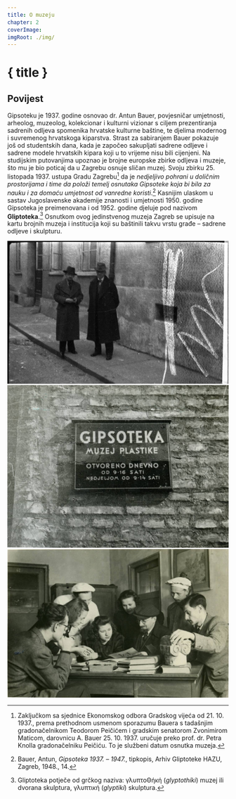 ```yaml
---
title: O muzeju
chapter: 2
coverImage: 
imgRoot: ./img/
---
```


# { title }

## Povijest 

Gipsoteku je 1937. godine osnovao dr. Antun Bauer, povjesničar umjetnosti, arheolog, muzeolog, kolekcionar i kulturni vizionar s ciljem prezentiranja sadrenih odljeva spomenika hrvatske kulturne baštine, te djelima modernog i suvremenog hrvatskoga kiparstva. Strast za sabiranjem Bauer pokazuje još od studentskih dana, kada je započeo sakupljati sadrene odljeve i sadrene modele hrvatskih kipara koji u to vrijeme nisu bili cijenjeni. Na studijskim putovanjima upoznao je brojne europske zbirke odljeva i muzeje, što mu je bio poticaj da u Zagrebu osnuje sličan muzej. Svoju zbirku 25. listopada 1937. ustupa Gradu Zagrebu[^1] da je _nedjeljivo pohrani u doličnim prostorijama i time da položi temelj osnutaka Gipsoteke koja bi bila za nauku i za domaću umjetnost od vanredne koristi_.[^2] Kasnijim ulaskom u sastav Jugoslavenske akademije znanosti i umjetnosti 1950. godine Gipsoteka je preimenovana i od 1952. godine djeluje pod nazivom **Gliptoteka**.[^3]  Osnutkom ovog jedinstvenog muzeja Zagreb se upisuje na kartu brojnih muzeja i institucija koji su baštinili takvu vrstu građe &ndash; sadrene odljeve i skulpturu.

![Dr. Bauer i gradonačelnik Peičić &ndash; povodom predaje darovnice 27.10.1937. čime je osnovana Gipsoteka, Knjiga negativa, G/Z-1](./img/G-Z-1.jpg "Dr. Bauer i gradonačelnik Peičić")
![Ploča s natpisom Gipsoteka - Muzej plastike na zgradi, 1948., Fototeka Gliptoteke HAZU, F-36](./img/F-36.jpg "Ploča s natpisom, 1948.")
![Osoblje Gipsoteke, 1947., (prof. A. Bauer, D. Kečkemet, G. Medved i ostali), Fototeka Gliptoteke HAZU, F-141 ](./img/F-141.jpg "Osoblje Gipsoteke, 1947.")

[^1]: Zaključkom sa sjednice Ekonomskog odbora Gradskog vijeća od 21. 10. 1937., prema prethodnom usmenom sporazumu Bauera s tadašnjim gradonačelnikom Teodorom Peičićem i gradskim senatorom Zvonimirom Maticom, darovnicu A. Bauer 25. 10. 1937. uručuje preko prof. dr. Petra Knolla gradonačelniku Peičiću. To je službeni datum osnutka muzeja.
[^2]: Bauer, Antun, _Gipsoteka 1937. – 1947._, tipkopis, Arhiv Gliptoteke HAZU, Zagreb, 1948., 14.
[^3]: Gliptoteka potječe od grčkog naziva: γλυπτοΘήκή (_glyptothíki_) muzej ili dvorana skulptura, γλυπτική (_glyptikí_) skulptura.